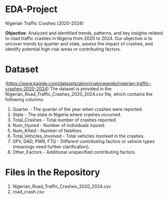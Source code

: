 # EDA-Project
 Nigerian Traffic Crashes (2020-2024)

**Objective**: Analyzed and identified trends, patterns, and key insights related to road traffic crashes in Nigeria 
from 2020 to 2024. Our objective is to uncover trends by quarter and state, assess the impact of crashes, 
and identify potential high-risk areas or contributing factors.

# Dataset
(https://www.kaggle.com/datasets/akinniyiakinwande/nigerian-traffic-crashes-2020-2024)
The dataset is provided in the Nigerian_Road_Traffic_Crashes_2020_2024.csv file, which contains the following columns:

1. Quarter - The quarter of the year when crashes were reported. 
2. State - The state in Nigeria where crashes occurred. 
3. Total_Crashes - Total number of crashes reported. 
4. Num_Injured - Number of individuals injured. 
5. Num_Killed - Number of fatalities. 
6. Total_Vehicles_Involved - Total vehicles involved in the crashes. 
7. SPV, DAD, PWR, FTQ - Different contributing factors or vehicle types (meanings need further 
clarification). 
8. Other_Factors - Additional unspecified contributing factors.
   
# Files in the Repository
1. Nigerian_Road_Traffic_Crashes_2020_2024.csv
2. road_crash.csv
